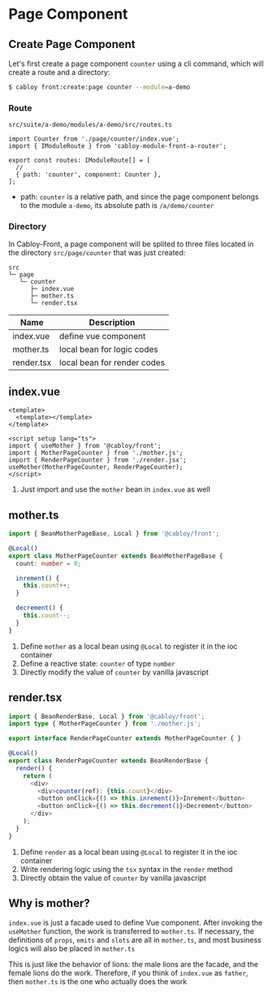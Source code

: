 # Page Component

## Create Page Component

Let's first create a page component `counter` using a cli command, which will create a route and a directory:

```bash
$ cabloy front:create:page counter --module=a-demo
```

### Route

`src/suite/a-demo/modules/a-demo/src/routes.ts`

```typescript{1,6}
import Counter from './page/counter/index.vue';
import { IModuleRoute } from 'cabloy-module-front-a-router';

export const routes: IModuleRoute[] = [
  //
  { path: 'counter', component: Counter },
];
```

- path: `counter` is a relative path, and since the page component belongs to the module `a-demo`, its absolute path is `/a/demo/counter`

### Directory

In Cabloy-Front, a page component will be splited to three files located in the directory `src/page/counter` that was just created:

```
src
└─ page
   └─ counter
      ├─ index.vue
      ├─ mother.ts
      └─ render.tsx
```

| Name       | Description                 |
| ---------- | --------------------------- |
| index.vue  | define vue component        |
| mother.ts  | local bean for logic codes  |
| render.tsx | local bean for render codes |

## index.vue

```vue
<template>
  <template></template>
</template>

<script setup lang="ts">
import { useMother } from '@cabloy/front';
import { MotherPageCounter } from './mother.js';
import { RenderPageCounter } from './render.jsx';
useMother(MotherPageCounter, RenderPageCounter);
</script>
```

1. Just import and use the `mother` bean in `index.vue` as well

## mother.ts

```typescript
import { BeanMotherPageBase, Local } from '@cabloy/front';

@Local()
export class MotherPageCounter extends BeanMotherPageBase {
  count: number = 0;

  inrement() {
    this.count++;
  }

  decrement() {
    this.count--;
  }
}
```

1. Define `mother` as a local bean using `@Local` to register it in the ioc container
2. Define a reactive state: `counter` of type `number`
3. Directly modify the value of `counter` by vanilla javascript

## render.tsx

```typescript
import { BeanRenderBase, Local } from '@cabloy/front';
import type { MotherPageCounter } from './mother.js';

export interface RenderPageCounter extends MotherPageCounter { }

@Local()
export class RenderPageCounter extends BeanRenderBase {
  render() {
    return (
      <div>
        <div>counter(ref): {this.count}</div>
        <button onClick={() => this.inrement()}>Inrement</button>
        <button onClick={() => this.decrement()}>Decrement</button>
      </div>
    );
  }
}
```

1. Define `render` as a local bean using `@Local` to register it in the ioc container
2. Write rendering logic using the `tsx` syntax in the `render` method
3. Directly obtain the value of `counter` by vanilla javascript

## Why is mother?

`index.vue` is just a facade used to define Vue component. After invoking the `useMother` function, the work is transferred to `mother.ts`. If necessary, the definitions of `props`, `emits` and `slots` are all in `mother.ts`, and most business logics will also be placed in `mother.ts`

This is just like the behavior of lions: the male lions are the facade, and the female lions do the work. Therefore, if you think of `index.vue` as `father`, then `mother.ts` is the one who actually does the work

